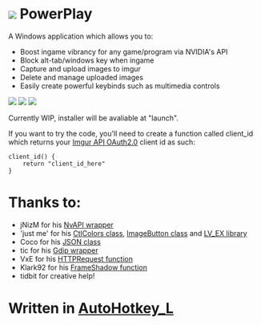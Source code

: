# <img src="http://i.imgur.com/OX90ale.png"></img> PowerPlay

A Windows application which allows you to:
- Boost ingame vibrancy for any game/program via NVIDIA's API
- Block alt-tab/windows key when ingame
- Capture and upload images to imgur
- Delete and manage uploaded images
- Easily create powerful keybinds such as multimedia controls

<img src="https://i.imgur.com/hyqhjUx.png"></img>
<img src="https://i.imgur.com/YgIuvRg.png"></img>
<img src="https://i.imgur.com/0KCxFLG.png"></img>

Currently WIP, installer will be avaliable at "launch".

If you want to try the code, you'll need to create a function called client_id which returns your [Imgur API OAuth2.0](https://api.imgur.com/oauth2/addclient) client id as such:

	client_id() {
		return "client_id_here"
	}

# Thanks to:

- jNizM for his [NvAPI wrapper](https://github.com/jNizM/AHK_NVIDIA_NvAPI)
- 'just me' for his [CtlColors class](https://github.com/AHK-just-me/Class_CtlColors), [ImageButton class](https://github.com/AHK-just-me/Class_ImageButton) and [LV_EX library](https://autohotkey.com/boards/viewtopic.php?t=1256)
- Coco for his [JSON class](https://github.com/cocobelgica/AutoHotkey-JSON)
- tic for his [Gdip wrapper](https://autohotkey.com/boards/viewtopic.php?t=6517)
- VxE for his [HTTPRequest function](https://autohotkey.com/board/topic/67989-func-httprequest-for-web-apis-ahk-b-ahk-lunicodex64/)
- Klark92 for his [FrameShadow function](https://autohotkey.com/boards/viewtopic.php?f=6&t=29117)
- tidbit for creative help!

# Written in [AutoHotkey_L](https://autohotkey.com/)
